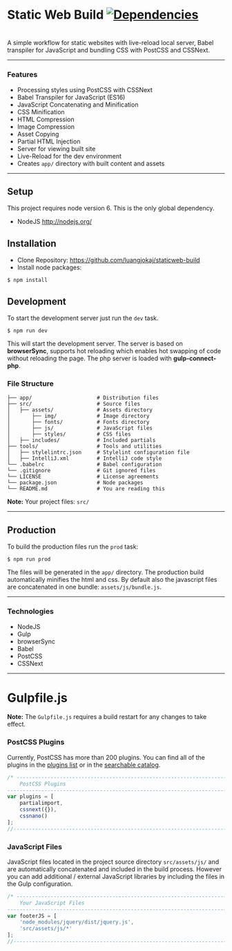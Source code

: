 # Static Web Build [![Dependencies](https://david-dm.org/luangjokaj/staticweb-build/status.svg)](https://david-dm.org/luangjokaj/staticweb-build/)
 #
A simple workflow for static websites with live-reload local server, Babel transpiler for JavaScript and bundling CSS with PostCSS and CSSNext.

___

### Features
* Processing styles using PostCSS with CSSNext
* Babel Transpiler for JavaScript (ES16)
* JavaScript Concatenating and Minification
* CSS Minification
* HTML Compression
* Image Compression
* Asset Copying
* Partial HTML Injection
* Server for viewing built site
* Live-Reload for the dev environment
* Creates `app/` directory with built content and assets

___

## Setup
This project requires node version 6. This is the only global dependency.
* NodeJS http://nodejs.org/

## Installation
* Clone Repository: https://github.com/luangjokaj/staticweb-build
* Install node packages:
```
$ npm install
```

## Development
To start the development server just run the `dev` task.
```
$ npm run dev
```
This will start the development server. The server is based on **browserSync**, supports hot reloading which enables hot swapping of code without reloading the page. The php server is loaded with **gulp-connect-php**.


### File Structure
    
    ├── app/                     # Distribution files
    ├── src/                     # Source files
    │   ├── assets/              # Assets directory
    │       ├── img/             # Image directory
    │       ├── fonts/           # Fonts directory
    │       ├── js/              # JavaScript files
    │       ├── styles/          # CSS files
    │   ├── includes/            # Included partials
    ├── tools/                   # Tools and utilities
    │   ├── stylelintrc.json     # Stylelint configuration file
    │   ├── IntelliJ.xml         # IntelliJ code style
    └── .babelrc                 # Babel configuration
    └── .gitignore               # Git ignored files
    └── LICENSE                  # License agreements
    └── package.json             # Node packages
    └── README.md                # You are reading this

**Note:**  Your project files: `src/`
___

## Production
To build the production files run the `prod` task:
```
$ npm run prod
```
The files will be generated in the `app/` directory. The production build automatically minifies the html and css. By default also the javascript files are concatenated in one bundle: `assets/js/bundle.js`.

___

### Technologies
* NodeJS
* Gulp
* browserSync
* Babel
* PostCSS
* CSSNext

___

# Gulpfile.js
**Note:** The `Gulpfile.js` requires a build restart for any changes to take effect.

### PostCSS Plugins
Currently, PostCSS has more than 200 plugins. You can find all of the plugins in the [plugins list] or in the [searchable catalog].

[searchable catalog]: http://postcss.parts
[plugins list]:       https://github.com/postcss/postcss/blob/master/docs/plugins.md

```javascript
/* -------------------------------------------------------------------------------------------------
    PostCSS Plugins
------------------------------------------------------------------------------------------------- */
var plugins = [
    partialimport,
    cssnext({}),
    cssnano()
];
//--------------------------------------------------------------------------------------------------
```

### JavaScript Files
JavaScript files located in the project source directory `src/assets/js/` and are automatically concatenated and included in the build process. However you can add additional / external JavaScript libraries by including the files in the Gulp configuration.

```javascript
/* -------------------------------------------------------------------------------------------------
    Your JavaScript Files
------------------------------------------------------------------------------------------------- */
var footerJS = [
    'node_modules/jquery/dist/jquery.js',
    'src/assets/js/*'
];
//--------------------------------------------------------------------------------------------------
```
